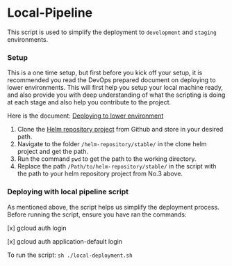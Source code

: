 # Local-Pipeline
This script is used to simplify the deployment to `development` and `staging` environments.

### Setup
This is a one time setup, but first before you kick off your setup, it is recommended you read the DevOps prepared document on deploying to lower environments. This will first help you setup your local machine ready, and also provide you with deep understanding of what the scripting is doing at each stage and also help you contribute to the project.

Here is the document: [Deploying to lower environment](https://neonomics.atlassian.net/wiki/spaces/NPO/pages/4636180496/Suggestions+on+how+to+deploy+to+lower+environments)

1. Clone the [Helm repository project](https://github.com/fintechinnovationas/helm-repository.git) from Github and store in your desired path.
2. Navigate to the folder `/helm-repository/stable/` in the clone helm project and get the path.
3. Run the command `pwd` to get the path to the working directory.
4. Replace the path `/Path/to/helm-repository/stable/` in the script with the path to your helm repository project from No.3 above.


### Deploying with local pipeline script
As mentioned above, the script helps us simplify the deployment process. Before running the script, ensure you have ran the commands:

[x] gcloud auth login

[x] gcloud auth application-default login

To run the script: `sh ./local-deployment.sh`